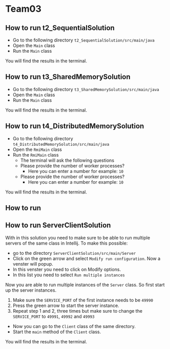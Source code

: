 # Team03

## How to run t2_SequentialSolution

- Go to the following directory `t2_SequentialSolution/src/main/java`
- Open the `Main` class
- Run the `Main` class

You will find the results in the terminal.

## How to run t3_SharedMemorySolution

- Go to the following directory `t3_SharedMemorySolution/src/main/java`
- Open the `Main` class
- Run the `Main` class

You will find the results in the terminal.

## How to run t4_DistributedMemorySolution

- Go to the following directory `t4_DistributedMemorySolution/src/main/java`
- Open the `RmiMain` class
- Run the `RmiMain` class
  - The terminal will ask the following questions
  - Please provide the number of worker processes?
    - Here you can enter a number for example: `10`
  - Please provide the number of worker processes?
    - Here you can enter a number for example: `10`

You will find the results in the terminal.

## How to run 

## How to run ServerClientSolution

With in this solution you need to make sure to be able to run multiple servers of the same class in Intellij.
To make this possible:

- go to the directory `ServerClientSolution/src/main/Server`
- Click on the green arrow and select `Modify run configuration`. Now a venster will popup.
- In this venster you need to click on Modify options.
- In this list you need to select `Run multiple instances`

Now you are able to run multiple instances of the `Server` class. So first start up the server instances.

1. Make sure the `SERVICE_PORT` of the first instance needs to be `49990`
2. Press the green arrow to start the server instance.
3. Repeat step 1 and 2, three times but make sure to change the `SERVICE_PORT` to `49991`, `49992` and `49993`

- Now you can go to the `Client` class of the same directory.
- Start the `main` method of the `Client` class.

You will find the results in the terminal.
